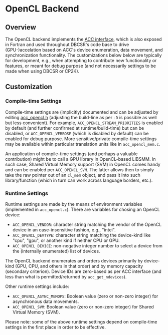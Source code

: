 # OpenCL Backend

## Overview

The OpenCL backend implements the [ACC interface](https://github.com/cp2k/dbcsr/blob/develop/src/acc/acc.h), which is also exposed in Fortran and used throughout DBCSR's code base to drive (GPU-)accelation based on ACC's device enumeration, data movement, and synchronization functionality. The customizations below below are typically for development, e.g., when attempting to contribute new functionality or features, or meant for debug purpose (and not necessarily settings to be made when using DBCSR or CP2K).

## Customization

### Compile-time Settings

Compile-time settings are (implicitly) documented and can be adjusted by editing [acc_opencl.h](https://github.com/cp2k/dbcsr/blob/develop/src/acc/opencl/acc_opencl.h) (adjusting the build-line as per `-D` is possible as well but less convenient). For example, `ACC_OPENCL_STREAM_PRIORITIES` is enabled by default (and further confirmed at runtime/build-time) but can be disabled, or `ACC_OPENCL_VERBOSE` (which is disabled by default) can be enabled for debug purpose. More sensitive/private compile-time settings may be available within particular translation units like in `acc_opencl_mem.c`.

An application of compile-time settings (and perhaps a valuable contribution) might be to call a GPU library in OpenCL-based LIBSMM. In such case, Shared Virtual Memory support (SVM) in OpenCL comes handy and can be enabled per `ACC_OPENCL_SVM`. The latter allows then to simply take the raw pointer out of an `cl_mem` object, and pass it into such library/function (which in turn can work across language borders, etc.).

### Runtime Settings

Runtime settings are made by the means of environment variables (implemented in `acc_opencl.c`). There are variables for chosing an OpenCL device:

* `ACC_OPENCL_VENDOR`: character string matching the vendor of the OpenCL device in an case-insensitive fashion, e.g., "intel".
* `ACC_OPENCL_DEVTYPE`: character string matching the device-kind like "cpu", "gpu", or another kind if neither CPU or GPU.
* `ACC_OPENCL_DEVICE`: non-negative integer number to select a device from the (internally enumerated) list of devices.

The OpenCL backend enumerates and orders devices primarily by device-kind (GPU, CPU, and others in that order) and by memory capacity (secondary criterion). Device IDs are zero-based as per ACC interface (and less than what is permitted/returned by `acc_get_ndevices`).

Other runtime settings include:

* `ACC_OPENCL_ASYNC_MEMOPS`: Boolean value (zero or non-zero integer) for asynchronous data movements.
* `ACC_OPENCL_SVM`: Boolean value (zero or non-zero integer) for Shared Virtual Memory (SVM).

Please note: some of the above runtime settings depend on compile-time settings in the first place in order to be effective.
